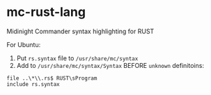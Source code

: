 # mc-rust-lang
Midinight Commander syntax highlighting for RUST

For Ubuntu:

1. Put `rs.syntax` file to `/usr/share/mc/syntax`
2. Add to `/usr/share/mc/syntax/Syntax` BEFORE `unknown` definitoins:

```
file ..\*\\.rs$ RUST\sProgram
include rs.syntax
```

